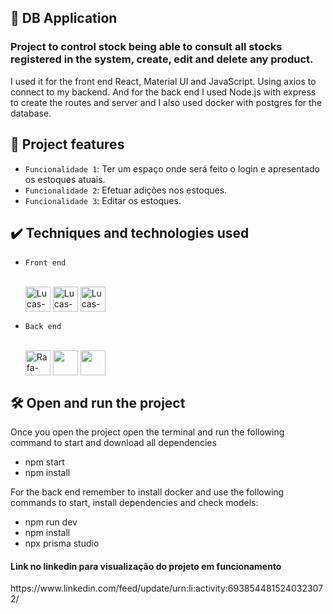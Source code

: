 ## 📁 DB Application

<h3>Project to control stock being able to
consult all stocks registered in the system, create, edit and delete any product.</h3>
<p>I used it for the front end React, Material UI and JavaScript. Using axios to connect to my backend. And for the back end I used Node.js with express to create the routes and server and I also used docker with postgres for the database.</p>

## :hammer: Project features

- `Funcionalidade 1`: Ter um espaço onde será feito o login e apresentado os estoques atuais.
- `Funcionalidade 2`: Efetuar adições nos estoques.
- `Funcionalidade 3`: Editar os estoques.

## ✔️ Techniques and technologies used

- `Front end`


  <div style="display: inline_block"><br>
  <img align="center" alt="Lucas-React" height="40" width="40" src="https://upload.wikimedia.org/wikipedia/commons/thumb/a/a7/React-icon.svg/2300px-React-icon.svg.png">
  <img align="center" alt="Lucas-Axios" height="40" width="40" src="https://v4.material-ui.com/static/logo.png">
  <img align="center" alt="Lucas-Ts" height="40" width="40" src="https://user-images.githubusercontent.com/84019679/199375358-c16759c3-7d05-48d5-a44a-f99697f59280.png">
</div>

- `Back end `

 
   <div style="display: inline_block"><br>

    <img align="center" alt="Rafa-HTML" height="40" width="40" src="https://cdn.iconscout.com/icon/free/png-256/node-js-1174925.png">
  <img align="center"  height="40" width="40" src="https://www.docker.com/wp-content/uploads/2022/03/Moby-logo.png">
  <img align="center"  height="40" width="40" src="https://user-images.githubusercontent.com/24623425/36042969-f87531d4-0d8a-11e8-9dee-e87ab8c6a9e3.png">

</div>

## 🛠️ Open and run the project
<p>Once you open the project open the terminal and run the following command to start and download all dependencies </p>
<ul>
  <li>npm start</li>
  <li>npm install</li> 
 </ul>
 <p>For the back end remember to install docker and use the following commands to start, install dependencies and check models:</p>
<ul>
  <li>npm run dev</li>
  <li>npm install</li>
  <li>npx prisma studio</li> 
 </ul>

<h4>Link no linkedin para visualização do projeto em funcionamento</h4>
<p>https://www.linkedin.com/feed/update/urn:li:activity:6938544815240323072/</p>
